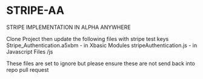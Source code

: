 # STRIPE-AA
STRIPE IMPLEMENTATION IN ALPHA ANYWHERE

Clone Project then update the following files with stripe test keys
Stripe_Authentication.a5xbm - in Xbasic Modules
stripeAuthentication.js - in Javascript Files /js

These files are set to ignore but please ensure these are not send back into repo pull request
